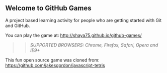 ## Welcome to GitHub Games

A project based learning activity for people who are getting started with Git and GitHub.

You can play the game at: http://shaya75.github.io/github-games/

>> _*SUPPORTED BROWSERS*: Chrome, Firefox, Safari, Opera and IE9+_

This fun open source game was cloned from: https://github.com/jakesgordon/javascript-tetris
